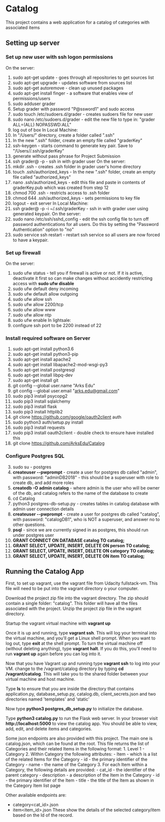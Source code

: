 # Catalog
This project contains a web application for a catalog of categories with associated items

## Setting up server
### Set up new user with ssh logon permissions
On the server:
1. sudo apt-get update - goes through all repositories to get sources list
2. sudo apt-get upgrade - updates software from sources list
3. sudo apt-get autoremove - clean up unused packages
4. sudo apt-get install finger - a software that enables view of permissions/users
5. sudo adduser grader 
6. Setup grader with password "P@ssword1" and sudo access
7. sudo touch /etc/sudoers.d/grader - creates sudoers file for new user
8. sudo nano /etc/sudoers.d/grader - edit the new file to type in: "grader ALL=(ALL) NOPASSWD:ALL"
9. log out of box
In Local Machine:
10. In "/Users/<username>" directory, create a folder called ".ssh"
11. In the new ".ssh" folder, create an empty file called "graderKey"
12. ssh-keygen - starts command to generate key pair.  Save to "/Users/<username>/.ssh/graderKey"
13. generate without pass phrase for Project Submission
14. ssh grader@<box ip address> -p <ssh port> - ssh in with grader user
On the server:
15. mkdir .ssh - creates .ssh folder in grader user's home directory
11. touch .ssh/authorized_keys - In the new ".ssh" folder, create an empty file called "authorized_keys"
12. nano .ssh/authorized_keys - edit this file and paste in contents of graderKey.pub which was created from step 12
13. chmod 700 .ssh - restricts access to .ssh folder
14. chmod 644 .ssh/authorized_keys - sets permissions to key file
15. logout - exit server
In Local Machine:
16. ssh grader@<box ip address> -p <ssh port> -i ~/.ssh/graderKey - ssh in with grader user using generated keypair.
On the server:
17. sudo nano /etc/ssh/sshd_config - edit the ssh config file to turn off password authentications for all users.  Do this by setting the "Password Authentication" option to "no"
18. sudo service ssh restart - restart ssh service so all users are now forced to have a keypair.

### Set up firewall
On the server:
1. sudo ufw status - tell you if firewall is active or not.  If it is active, deactivate it first so can make changes without accidently restricting access with **sudo ufw disable**
2. sudo ufw default deny incoming
3. sudo ufw default allow outgoing
4. sudo ufw allow ssh
5. sudo ufw allow 2200/tcp
6. sudo ufw allow www
7. sudo ufw allow ntp
8. sudo ufw enable
In lightsale:
1.  configure ssh port to be 2200 instead of 22

### Install required software on Server
1. sudo apt-get install python3.6
2. sudo apt-get install python3-pip
3. sudo apt-get install apache2
4. sudo apt-get install libapache2-mod-wsgi-py3
5. sudo apt-get install postgresql
6. sudo apt-get install libpq-dev
7. sudo apt-get install git
8. git config --global user.name "Arks Edu"
9. git config --global user.email "arks.edu@gmail.com"
10. sudo pip3 install psycopg2
11. sudo pip3 install sqlalchemy
12. sudo pip3 install flask
13. sudo pip3 install httplib2
14. git clone https://github.com/google/oauth2client auth
15. sudo python3 auth/setup.py install
16. sudo pip3 install requests
17. sudo pip3 install oauth2client - double check to ensure have installed this
18. git clone https://github.com/ArksEdu/Catalog

### Configure Postgres SQL
3. sudo su - postgres
4. **createuser --pwprompt** - create a user for postgres db called "admin", with password: "adminDB2018" - this should be a superuser with role to create db, and add more roles
5. **createdb -O admin catalog** - where admin is the user who will be owner of the db, and catalog refers to the name of the database to create
6. cd Catalog
7. python3 postgres-db-setup.py - creates tables in catalog database with admin user connection details
8. **createuser --pwprompt** - create a user for postgres db called "catalog", with password: "catalogDB1", who is NOT a superuser, and answer no to other questions.
9. **psql** - since we are currently signed in as postgres, this should run under postgres user
10. **GRANT CONNECT ON DATABASE catalog TO catalog;** 
11. **GRANT SELECT, UPDATE, INSERT, DELETE ON person TO catalog;** 
12. **GRANT SELECT, UPDATE, INSERT, DELETE ON category TO catalog;** 
13. **GRANT SELECT, UPDATE, INSERT, DELETE ON item TO catalog;** 

## Running the Catalog App
First, to set up vagrant, use the  vagrant file from Udacity fullstack-vm. This file will need to be put into the vagrant directory o your computer.

Download the project zip file into the vagrant directory. The zip should contain a single folder: "catalog". This folder will have all the files associated with the project. Unzip the project zip file in the vagrant directory. 

Startup the vagrant virtual machine with **vagrant up**

Once it is up and running, type **vagrant ssh**. This will log your terminal into the virtual machine, and you'll get a Linux shell prompt. When you want to log out, type **exit** at the shell prompt.  To turn the virtual machine off (without deleting anything), type **vagrant halt**. If you do this, you'll need to run **vagrant up** again before you can log into it.

Now that you have Vagrant up and running type **vagrant ssh** to log into your VM.  change to the /vagrant/catalog directory by typing **cd /vagrant/catalog**. This will take you to the shared folder between your virtual machine and host machine.

Type **ls** to ensure that you are inside the directory that contains application.py, database_setup.py, catalog.db, client_secrets.json and two directories named 'templates' and 'static'

Now type **python3 postgres_db_setup.py** to initialize the database.

Type **python3 catalog.py** to run the Flask web server. In your browser visit **http://localhost:5000** to view the catalog app.  You should be able to view, add, edit, and delete items and categories.

Some json endpoints are also provided with this project.  The main one is catalog.json, which can be found at the root.  This file returns the list of Categories and their related Items in the following format:
    1. Level 1 - Category
    2. Within Category the following attributes:
        - Item - which is a list of the related Items for the Category
        - id - the primary identifier of the Category
        - name - the name of the Category
    3. For each Item within a Category, the following details are provided:
        - cat_id - the identifier of the parent category
        - description - a description of the Item in the Category
        - id - the primary identifier of the Item
        - title - the title of the Item as shown in the Category Item list page

Other available endpoints are:
- category<cat_id>.json
- item<item_id>.json
These show the details of the selected category/item based on the Id of the record.